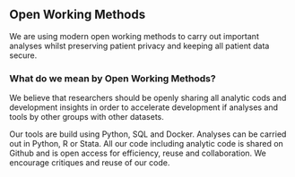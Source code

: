 ## Open Working Methods

We are using modern open working methods to carry out important analyses whilst 
preserving patient privacy and keeping all patient data secure. 

### What do we mean by Open Working Methods?

We believe that researchers should be openly sharing all analytic cods and development
insights in order to accelerate development if analyses and tools by other groups
with other datasets. 

Our tools are build using Python, SQL and Docker. Analyses can be carried out 
in Python, R or Stata. All our code including analytic code is shared on Github
and is open access for efficiency, reuse and collaboration. We encourage critiques
and reuse of our code. 
